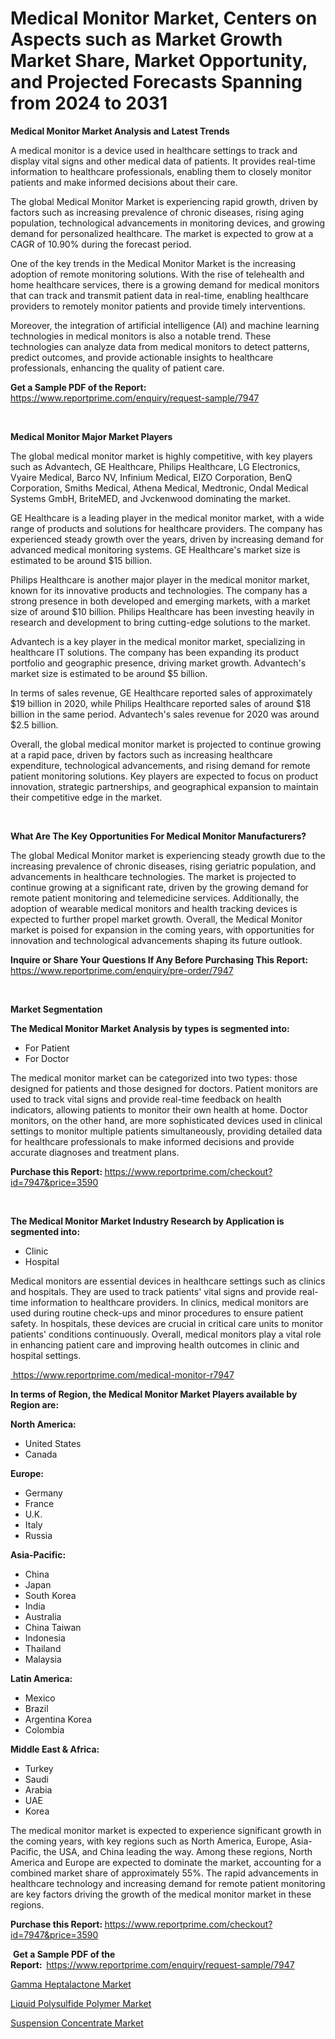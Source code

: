 <p><h1>Medical Monitor Market, Centers on Aspects such as Market Growth Market Share, Market Opportunity, and Projected Forecasts Spanning from 2024 to 2031</h1></p><p><strong>Medical Monitor Market Analysis and Latest Trends</strong></p>
<p><p>A medical monitor is a device used in healthcare settings to track and display vital signs and other medical data of patients. It provides real-time information to healthcare professionals, enabling them to closely monitor patients and make informed decisions about their care.</p><p>The global Medical Monitor Market is experiencing rapid growth, driven by factors such as increasing prevalence of chronic diseases, rising aging population, technological advancements in monitoring devices, and growing demand for personalized healthcare. The market is expected to grow at a CAGR of 10.90% during the forecast period.</p><p>One of the key trends in the Medical Monitor Market is the increasing adoption of remote monitoring solutions. With the rise of telehealth and home healthcare services, there is a growing demand for medical monitors that can track and transmit patient data in real-time, enabling healthcare providers to remotely monitor patients and provide timely interventions.</p><p>Moreover, the integration of artificial intelligence (AI) and machine learning technologies in medical monitors is also a notable trend. These technologies can analyze data from medical monitors to detect patterns, predict outcomes, and provide actionable insights to healthcare professionals, enhancing the quality of patient care.</p></p>
<p><strong>Get a Sample PDF of the Report:&nbsp;</strong> <a href="https://www.reportprime.com/enquiry/request-sample/7947">https://www.reportprime.com/enquiry/request-sample/7947</a></p>
<p>&nbsp;</p>
<p><strong>Medical Monitor Major Market Players</strong></p>
<p><p>The global medical monitor market is highly competitive, with key players such as Advantech, GE Healthcare, Philips Healthcare, LG Electronics, Vyaire Medical, Barco NV, Infinium Medical, EIZO Corporation, BenQ Corporation, Smiths Medical, Athena Medical, Medtronic, Ondal Medical Systems GmbH, BriteMED, and Jvckenwood dominating the market.</p><p>GE Healthcare is a leading player in the medical monitor market, with a wide range of products and solutions for healthcare providers. The company has experienced steady growth over the years, driven by increasing demand for advanced medical monitoring systems. GE Healthcare's market size is estimated to be around $15 billion.</p><p>Philips Healthcare is another major player in the medical monitor market, known for its innovative products and technologies. The company has a strong presence in both developed and emerging markets, with a market size of around $10 billion. Philips Healthcare has been investing heavily in research and development to bring cutting-edge solutions to the market.</p><p>Advantech is a key player in the medical monitor market, specializing in healthcare IT solutions. The company has been expanding its product portfolio and geographic presence, driving market growth. Advantech's market size is estimated to be around $5 billion.</p><p>In terms of sales revenue, GE Healthcare reported sales of approximately $19 billion in 2020, while Philips Healthcare reported sales of around $18 billion in the same period. Advantech's sales revenue for 2020 was around $2.5 billion.</p><p>Overall, the global medical monitor market is projected to continue growing at a rapid pace, driven by factors such as increasing healthcare expenditure, technological advancements, and rising demand for remote patient monitoring solutions. Key players are expected to focus on product innovation, strategic partnerships, and geographical expansion to maintain their competitive edge in the market.</p></p>
<p>&nbsp;</p>
<p><strong>What Are The Key Opportunities For Medical Monitor Manufacturers?</strong></p>
<p><p>The global Medical Monitor market is experiencing steady growth due to the increasing prevalence of chronic diseases, rising geriatric population, and advancements in healthcare technologies. The market is projected to continue growing at a significant rate, driven by the growing demand for remote patient monitoring and telemedicine services. Additionally, the adoption of wearable medical monitors and health tracking devices is expected to further propel market growth. Overall, the Medical Monitor market is poised for expansion in the coming years, with opportunities for innovation and technological advancements shaping its future outlook.</p></p>
<p><strong>Inquire or Share Your Questions If Any Before Purchasing This Report:</strong> <a href="https://www.reportprime.com/enquiry/pre-order/7947">https://www.reportprime.com/enquiry/pre-order/7947</a></p>
<p>&nbsp;</p>
<p><strong>Market Segmentation</strong></p>
<p><strong>The Medical Monitor Market Analysis by types is segmented into:</strong></p>
<p><ul><li>For Patient</li><li>For Doctor</li></ul></p>
<p><p>The medical monitor market can be categorized into two types: those designed for patients and those designed for doctors. Patient monitors are used to track vital signs and provide real-time feedback on health indicators, allowing patients to monitor their own health at home. Doctor monitors, on the other hand, are more sophisticated devices used in clinical settings to monitor multiple patients simultaneously, providing detailed data for healthcare professionals to make informed decisions and provide accurate diagnoses and treatment plans.</p></p>
<p><strong>Purchase this Report:&nbsp;</strong><a href="https://www.reportprime.com/checkout?id=7947&price=3590">https://www.reportprime.com/checkout?id=7947&price=3590</a></p>
<p>&nbsp;</p>
<p><strong>The Medical Monitor Market Industry Research by Application is segmented into:</strong></p>
<p><ul><li>Clinic</li><li>Hospital</li></ul></p>
<p><p>Medical monitors are essential devices in healthcare settings such as clinics and hospitals. They are used to track patients' vital signs and provide real-time information to healthcare providers. In clinics, medical monitors are used during routine check-ups and minor procedures to ensure patient safety. In hospitals, these devices are crucial in critical care units to monitor patients' conditions continuously. Overall, medical monitors play a vital role in enhancing patient care and improving health outcomes in clinic and hospital settings.</p></p>
<p><a href="https://www.reportprime.com/medical-monitor-r7947">&nbsp;https://www.reportprime.com/medical-monitor-r7947</a></p>
<p><strong>In terms of Region, the Medical Monitor Market Players available by Region are:</strong></p>
<p>
    <p> <strong> North America: </strong>
        <ul>
            <li>United States</li>
            <li>Canada</li>
        </ul>
        </p> 
    <p> <strong> Europe: </strong>
        <ul>
            <li>Germany</li>
            <li>France</li>
            <li>U.K.</li>
            <li>Italy</li>
            <li>Russia</li>
        </ul>
        </p> 
    <p> <strong> Asia-Pacific: </strong>
        <ul>
            <li>China</li>
            <li>Japan</li>
            <li>South Korea</li>
            <li>India</li>
            <li>Australia</li>
            <li>China Taiwan</li>
            <li>Indonesia</li>
            <li>Thailand</li>
            <li>Malaysia</li>
        </ul>
        </p> 
    <p> <strong> Latin America: </strong>
        <ul>
            <li>Mexico</li>
            <li>Brazil</li>
            <li>Argentina Korea</li>
            <li>Colombia</li>
        </ul>
        </p> 
    <p> <strong> Middle East & Africa: </strong>
        <ul>
            <li>Turkey</li>
            <li>Saudi</li>
            <li>Arabia</li>
            <li>UAE</li>
            <li>Korea</li>
        </ul>
    </p>
    </p>
<p><p>The medical monitor market is expected to experience significant growth in the coming years, with key regions such as North America, Europe, Asia-Pacific, the USA, and China leading the way. Among these regions, North America and Europe are expected to dominate the market, accounting for a combined market share of approximately 55%. The rapid advancements in healthcare technology and increasing demand for remote patient monitoring are key factors driving the growth of the medical monitor market in these regions.</p></p>
<p><strong>Purchase this Report: </strong><a href="https://www.reportprime.com/checkout?id=7947&price=3590">https://www.reportprime.com/checkout?id=7947&price=3590</a></p>
<p>&nbsp;<strong>Get a Sample PDF of the Report:&nbsp;&nbsp;</strong><a href="https://www.reportprime.com/enquiry/request-sample/7947">https://www.reportprime.com/enquiry/request-sample/7947</a></p>
<p><strong></strong></p>
<p><p><a href="https://www.linkedin.com/pulse/gamma-heptalactone-market-size-share-global-analysis-report-c0ezc?trackingId=x39PYJzP3noL%2FHfvv%2B2xkg%3D%3D">Gamma Heptalactone Market</a></p><p><a href="https://www.linkedin.com/pulse/liquid-polysulfide-polymer-market-goal-estimating-size-future-0jfgc?trackingId=%2FyO53jVb64n6PLogsOXCig%3D%3D">Liquid Polysulfide Polymer Market</a></p><p><a href="https://www.linkedin.com/pulse/decoding-suspension-concentrate-market-deep-dive-latest-trends-efvvc?trackingId=ZgkqGoF6IqrQXTPqTJI%2F6w%3D%3D">Suspension Concentrate Market</a></p></p>